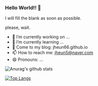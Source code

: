 ### Hello World!! 👋

I will fill the blank as soon as possible.

please, wait.

- 🔭 I’m currently working on ...
- 🌱 I’m currently learning ...
- 💬 Come to my blog: jheun66.github.io 
- 📫 How to reach me: jheun5@naver.com
- 😄 Pronouns: ...


![Anurag's github stats](https://github-readme-stats.vercel.app/api?username=jheun66&show_icons=true&theme=radical)

[![Top Langs](https://github-readme-stats.vercel.app/api/top-langs/?username=jheun66)](https://github.com/anuraghazra/github-readme-stats)

